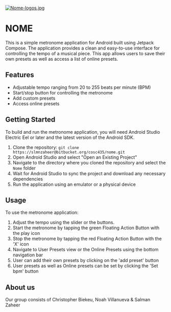 [![Nome-logos.jpg](https://i.postimg.cc/WzRh5BqD/Nome-logos.jpg)](https://postimg.cc/BLgS6wgs)



# NOME

This is a simple metronome application for Android built using Jetpack Compose. The application provides a clean and easy-to-use interface for controlling the tempo of a musical piece. This app allows users to save their own presets as well as access a list of online presets.

## Features

- Adjustable tempo ranging from 20 to 255 beats per minute (BPM)
- Start/stop button for controlling the metronome
- Add custom presets
- Access online presets

## Getting Started

To build and run the metronome application, you will need Android Studio Electric Eel or later and the latest version of the Android SDK.

1. Clone the repository: `git clone https://slmnzaheer@bitbucket.org/cosc435/nome.git`
2. Open Android Studio and select "Open an Existing Project"
3. Navigate to the directory where you cloned the repository and select the `Nome` folder
4. Wait for Android Studio to sync the project and download any necessary dependencies
5. Run the application using an emulator or a physical device

## Usage

To use the metronome application:

1. Adjust the tempo using the slider or the buttons.
2. Start the metronome by tapping the green Floating Action Button with the play icon
3. Stop the metronome by tapping the red Floating Action Button with the 'X' icon
4. Navigate to User Presets view or the Online Presets using the bottom navigation bar
5. User can add their own presets by clicking on the 'add preset' button
6. User presets as well as Online presets can be set by clicking the 'Set bpm' button

## About us

Our group consists of Christopher Biekeu, Noah Villanueva & Salman Zaheer
